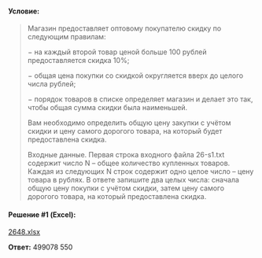 #### Условие:

> Магазин предоставляет оптовому покупателю скидку по следующим правилам:
> 
> − на каждый второй товар ценой больше 100 рублей предоставляется скидка 10%;
> 
> − общая цена покупки со скидкой округляется вверх до целого числа рублей;
> 
> − порядок товаров в списке определяет магазин и делает это так, чтобы общая сумма скидки была наименьшей.
> 
> Вам необходимо определить общую цену закупки с учётом скидки и цену самого дорогого товара, на который будет предоставлена скидка.
> 
> Входные данные. Первая строка входного файла 26-s1.txt содержит число N – общее количество купленных товаров. Каждая из следующих N строк содержит одно целое число – цену товара в рублях. В ответе запишите два целых числа: сначала общую цену покупки с учётом скидки, затем цену самого дорогого товара, на который предоставлена скидка.

#### Решение #1 (Excel):
[2648.xlsx](https://github.com/Thundiverter/infege2022/files/7961646/2648.xlsx)


**Ответ:** 499078 550
